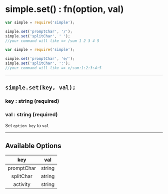 # simple.set() : fn(option, val) #
```js
var simple = require('simple');

simple.set('promptChar', '/');
simple.set('splitChar', ' ');
//your command will like => /sum 1 2 3 4 5
```
```js
var simple = require('simple');

simple.set('promptChar', 'e/');
simple.set('splitChar', ':');
//your command will like => e/sum:1:2:3:4:5

```
---
## `simple.set(key, val);` ##
### key : string (required) ###
### val : string (required) ###

Set `option key` to `val`

---
## Available Options ##

|   key      |   val      |
|   :---:    |   :---:    |
| promptChar | string     |
| splitChar  | atring     |
| activity   | string     |

